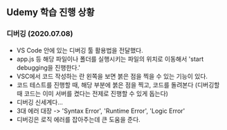 ## Udemy 학습 진행 상황

### 디버깅 (2020.07.08)

- VS Code 안에 있는 디버깅 툴 활용법을 전달했다.
- app.js 등 해당 파일이나 폴더를 실행시키는 파일의 위치로 이동해서 'start debugging을 진행한다.'
- VSC에서 코드 작성하는 란 왼쪽을 보면 붉은 점을 찍을 수 있는 기능이 있다.
- 코드 테스트를 진행할 때, 해당 부분에 붉은 점을 찍고, 코드를 돌려본다 (디버깅할 때 코드는 이미 서버를 켰다는 전제로 진행할 수 있게 돕는다)
- 디버깅 신세계다...
- 3대 에러 대장 -> 'Syntax Error', 'Runtime Error', 'Logic Error'
- 디버깅은 로직 에러를 잡아주는데 큰 도움을 준다.
